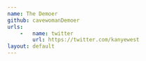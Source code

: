 ```yaml
---
name: The Demoer
github: cavewomanDemoer
urls:
    -   name: twitter
        url: https://twitter.com/kanyewest
layout: default
---
```

